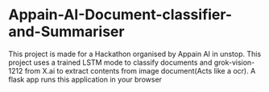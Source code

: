 # Appain-AI-Document-classifier-and-Summariser
This project is made for a Hackathon organised by Appain AI in unstop. This project uses a trained LSTM mode to classify documents and grok-vision-1212 from X.ai to extract contents from image document(Acts like a ocr). A flask app runs this application in your browser
